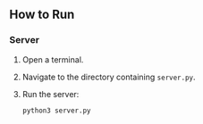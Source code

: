 ## How to Run

### Server

1. Open a terminal.
2. Navigate to the directory containing `server.py`.
3. Run the server:

   ```bash
   python3 server.py
